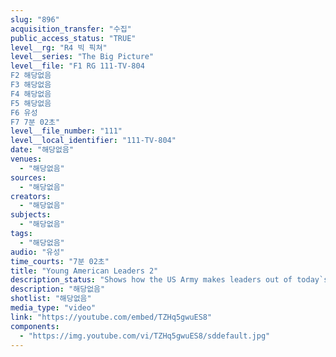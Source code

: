 ```yaml
---
slug: "896"
acquisition_transfer: "수집"
public_access_status: "TRUE"
level__rg: "R4 빅 픽쳐"
level__series: "The Big Picture"
level__file: "F1 RG 111-TV-804
F2 해당없음
F3 해당없음
F4 해당없음
F5 해당없음
F6 유성
F7 7분 02초"
level__file_number: "111"
level__local_identifier: "111-TV-804"
date: "해당없음"
venues: 
  - "해당없음"
sources: 
  - "해당없음"
creators: 
  - "해당없음"
subjects: 
  - "해당없음"
tags: 
  - "해당없음"
audio: "유성"
time_courts: "7분 02초"
title: "Young American Leaders 2"
description_status: "Shows how the US Army makes leaders out of today`s young Americans, in OCS, ROTC, the Military Academy, and other training facilities, preparing them for leadership in the Army and in civilian life."
description: "해당없음"
shotlist: "해당없음"
media_type: "video"
link: "https://youtube.com/embed/TZHq5gwuES8"
components: 
  - "https://img.youtube.com/vi/TZHq5gwuES8/sddefault.jpg"
---
```

